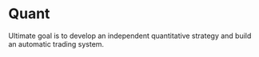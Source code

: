 # Quant
Ultimate goal is to develop an independent quantitative strategy and build an automatic trading system.
